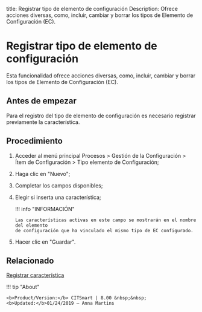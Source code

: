 title: Registrar tipo de elemento de configuración
Description: Ofrece acciones diversas, como, incluir, cambiar y borrar los tipos de Elemento de Configuración (EC).
# Registrar tipo de elemento de configuración


Esta funcionalidad ofrece acciones diversas, como, incluir, cambiar y borrar los
tipos de Elemento de Configuración (EC).

Antes de empezar
--------------------

Para el registro del tipo de elemento de configuración es necesario registrar
previamente la característica.

Procedimiento
-----------------

1.  Acceder al menú principal Procesos \> Gestión de la Configuración \> Ítem de
    Configuración \> Tipo elemento de Configuración;

2.  Haga clic en "Nuevo";

3.  Completar los campos disponibles;

4.  Elegir si inserta una característica;

    !!! info "INFORMACIÓN"
    
        Las características activas en este campo se mostrarán en el nombre del elemento 
        de configuración que ha vinculado el mismo tipo de EC configurado.
    
5.  Hacer clic en "Guardar".



Relacionado
----------

[Registrar característica](/es-es/citsmart-platform-9/processes/configuration/configuration/register-characteristics.html)

!!! tip "About"

    <b>Product/Version:</b> CITSmart | 8.00 &nbsp;&nbsp;
    <b>Updated:</b>01/24/2019 – Anna Martins

